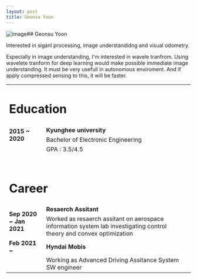 ```yaml
---
layout: post
title: Geonsu Yoon
---
```


<!-- img src="https://user-images.githubusercontent.com/57785895/122384263-7d619500-cfa6-11eb-8250-ffe4ead91b41.jpg" alt="image" style="float:left">

### Education
Kyunghee university - Electronic Engineering
<br>
<br>
### Careere
Hyndai Mobis -->

<img src="https://user-images.githubusercontent.com/57785895/122384263-7d619500-cfa6-11eb-8250-ffe4ead91b41.jpg" alt="image" style="float:left">
## Geonsu Yoon

Interested in siganl processing, image understandidng and visual odometry.

Especially in image understanding, I'm interested in wavele tranfrom. Using wavelete tranform for deep learning would make possible immediate image understanding. It must be very usefull in autonomous enviroment. And if apply compressed sensing to this, it will be faster.

<p class=clearedText> </p>

<table>
  <tbody>
     <tr>
      <td class = "cellLine" colspan = '2'> <h1 id="education">Education</h1></td>
    </tr>
      <tr>
      <td class = "topPaddedCell" rowspan = '2'><b>2015 ~ 2020 </b></td>
      <td class = "topPaddedCell" ><b>Kyunghee university</b></td>
    </tr>
      <tr>
      <td>Bachelor of Electronic Engineering</td>
    </tr>
    <tr>
      <td> </td>
      <td>GPA : 3.5/4.5</td>
    </tr>
       <tr>
      <td>　</td>
      <td>　</td>
    </tr>
    <tr>
      <td class = "cellLine" colspan = '2'> <h1 id="career">Career</h1> </td>
      <td> </td>
    </tr>
    <tr>
      <td class = "topPaddedCell" rowspan = '2'><b> Sep 2020 ~ Jan 2021 </b></td>
      <td class = "topPaddedCell" ><b> Resaerch Assitant </b> </td>
    </tr>
      <tr>
      <td>Worked as resaerch assitant on aerospace information system lab investigating control theory and convex optimization</td>
    </tr>
    <tr>
      <td> <b> Feb 2021 ~ </b></td>
      <td> <b>Hyndai Mobis</b></td>
    </tr>
   <tr>
      <td> </td>
      <td>Working as Advanced Driving Assitance System SW engineer</td>
    </tr>
   </tbody>
</table>
